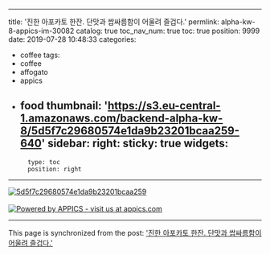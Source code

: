 
---
title: '진한 아포카토 한잔. 단맛과 쌉싸름함이 어울려 즐겁다.'
permlink: alpha-kw-8-appics-im-30082
catalog: true
toc_nav_num: true
toc: true
position: 9999
date: 2019-07-28 10:48:33
categories:
- coffee
tags:
- coffee
- affogato
- appics
- food
thumbnail: 'https://s3.eu-central-1.amazonaws.com/backend-alpha-kw-8/5d5f7c29680574e1da9b23201bcaa259-640'
sidebar:
    right:
        sticky: true
widgets:
    -
        type: toc
        position: right
---


[![5d5f7c29680574e1da9b23201bcaa259](https://s3.eu-central-1.amazonaws.com/backend-alpha-kw-8/5d5f7c29680574e1da9b23201bcaa259-640)](https://appics.com/referenced.html?ref=steemit.com&type=image&id=30082&url=https://s3.eu-central-1.amazonaws.com/backend-alpha-kw-8/5d5f7c29680574e1da9b23201bcaa259-640&caption=%EC%A7%84%ED%95%9C%20%EC%95%84%ED%8F%AC%EC%B9%B4%ED%86%A0%20%ED%95%9C%EC%9E%94.%20%EB%8B%A8%EB%A7%9B%EA%B3%BC%20%EC%8C%89%EC%8B%B8%EB%A6%84%ED%95%A8%EC%9D%B4%20%EC%96%B4%EC%9A%B8%EB%A0%A4%20%EC%A6%90%EA%B2%81%EB%8B%A4.&category=food&hashtags=coffee+affogato+appics+food&author=kingbit&profileImageUrl=https://s3.eu-central-1.amazonaws.com/backend-alpha-kw-8/profileImages/2088-1563164224604-640&permlink=alpha-kw-8-appics-im-30082)<br/><br/>[![Powered by APPICS - visit us at appics.com](https://s3.eu-central-1.amazonaws.com/appics-staging/steemit_banner.gif)](https://appics.com/referenced.html?ref=steemit.com&type=image&id=30082&url=https://s3.eu-central-1.amazonaws.com/backend-alpha-kw-8/5d5f7c29680574e1da9b23201bcaa259-640&caption=%EC%A7%84%ED%95%9C%20%EC%95%84%ED%8F%AC%EC%B9%B4%ED%86%A0%20%ED%95%9C%EC%9E%94.%20%EB%8B%A8%EB%A7%9B%EA%B3%BC%20%EC%8C%89%EC%8B%B8%EB%A6%84%ED%95%A8%EC%9D%B4%20%EC%96%B4%EC%9A%B8%EB%A0%A4%20%EC%A6%90%EA%B2%81%EB%8B%A4.&category=food&hashtags=coffee+affogato+appics+food&author=kingbit&profileImageUrl=https://s3.eu-central-1.amazonaws.com/backend-alpha-kw-8/profileImages/2088-1563164224604-640&permlink=alpha-kw-8-appics-im-30082)

- - -

This page is synchronized from the post: ['진한 아포카토 한잔. 단맛과 쌉싸름함이 어울려 즐겁다.'](https://steemit.com/@kingbit/alpha-kw-8-appics-im-30082)
